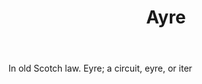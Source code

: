 ---
title: Ayre
letter: A
permalink: "/definitions/ayre.html"
body: In old Scotch law. Eyre; a circuit, eyre, or iter
published_at: '2018-07-07'
source: Black's Law Dictionary
layout: post
---